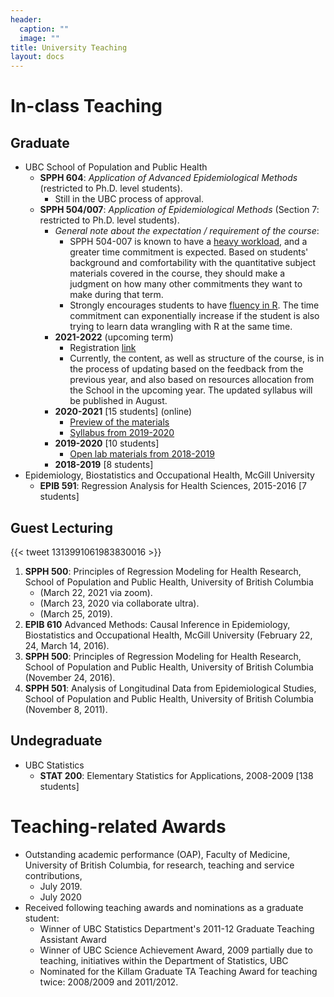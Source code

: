 ```yaml
---
header:
  caption: ""
  image: ""
title: University Teaching
layout: docs
---
```


# In-class Teaching

## Graduate
- UBC School of Population and Public Health 
  - **SPPH 604**: *Application of Advanced Epidemiological Methods* (restricted to Ph.D. level students).
    - Still in the UBC process of approval. 
  - **SPPH 504/007**: *Application of Epidemiological Methods* (Section 7: restricted to Ph.D. level students).
    - *General note about the expectation / requirement of the course*:
      - SPPH 504-007  is known to have a <u>heavy workload</u>, and a greater time commitment is expected. Based on students' background and comfortability with the quantitative subject materials covered in the course, they should make a judgment on how many other commitments they want to make during that term.
      - Strongly encourages students to have <u>fluency in R</u>. The time commitment can exponentially increase if the student is also trying to learn data wrangling with R at the same time.
    - **2021-2022** (upcoming term)
      - Registration [link](https://courses.students.ubc.ca/cs/courseschedule?pname=subjarea&tname=subj-section&dept=SPPH&course=504&section=007)
      - Currently, the content, as well as structure of the course, is in the process of updating based on the feedback from the previous year, and also based on resources allocation from the School in the upcoming year. The updated syllabus will be published in August.
    - **2020-2021** [15 students] (online) 
      - [Preview of the materials](https://www.youtube.com/playlist?list=PL2yD6frXhFob_Mvfg21Y01t_yu1aC9NnP)
      - [Syllabus from 2019-2020](/Teaching/SPPH-504-section-007-Course-Outline.pdf)
    - **2019-2020** [10 students]
      - [Open lab materials from 2018-2019](https://ehsanx.github.io/spph504-007/)
    - **2018-2019** [8 students]
- Epidemiology, Biostatistics and Occupational Health, McGill University
  - **EPIB 591**: Regression Analysis for Health Sciences, 2015-2016 [7 students]

## Guest Lecturing

{{< tweet 1313991061983830016 >}}

1.	**SPPH 500**: Principles of Regression Modeling for Health Research, School of Population and Public Health, University of British Columbia 
    - (March 22, 2021 via zoom).
    - (March 23, 2020 via collaborate ultra).
    - (March 25, 2019).
3. **EPIB 610** Advanced Methods: Causal Inference in Epidemiology, Biostatistics and Occupational Health, McGill University (February 22, 24, March 14, 2016).
4.	**SPPH 500**: Principles of Regression Modeling for Health Research, School of Population and Public Health, University of British Columbia (November 24, 2016).
5.	**SPPH 501**: Analysis of Longitudinal Data from Epidemiological Studies, School of Population and Public Health, University of British Columbia (November 8, 2011).


## Undegraduate
- UBC Statistics
  - **STAT 200**: Elementary Statistics for Applications, 2008-2009 [138 students]
  
# Teaching-related Awards 

- Outstanding academic performance (OAP), Faculty of Medicine, University of British Columbia, for research, teaching and service contributions, 
  - July 2019.
  - July 2020
- Received following teaching awards and nominations as a graduate student:
  - Winner of UBC Statistics Department's  2011-12 Graduate Teaching Assistant Award
  - Winner of UBC Science Achievement Award, 2009 partially due to  teaching, initiatives within the Department of Statistics, UBC
  - Nominated for the Killam Graduate TA Teaching Award for teaching twice: 2008/2009 and 2011/2012.  